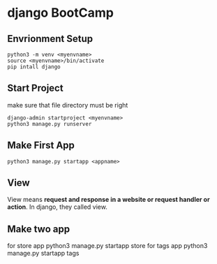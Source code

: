 # django BootCamp

## Envrionment Setup

    python3 -m venv <myenvname>
    source <myenvname>/bin/activate
    pip intall django

## Start Project

make sure that file directory must be right

    django-admin startproject <myenvname>
    python3 manage.py runserver


## Make First App

    python3 manage.py startapp <appname>

## View

View means **request and response in a website or request handler or action**. In django, they called view.

## Make two app

for store app
    python3 manage.py startapp store
for tags app
    python3 manage.py startapp tags